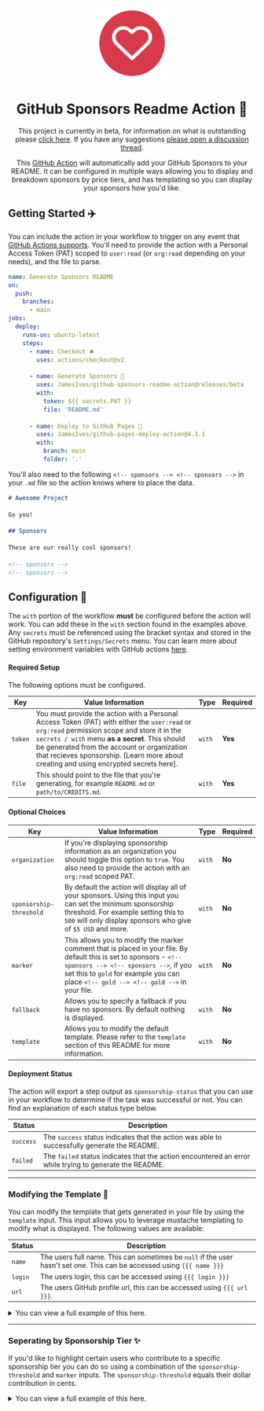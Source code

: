 
<p align="center">
  <a href="https://github.com/marketplace/actions/fetch-api-data">
    <img width="150px" src="./.github/assets/icon.png">
  </a>
</p>

<h1 align="center">
  GitHub Sponsors Readme Action 💖
</h1>

<p align="center">
  This project is currently in beta, for information on what is outstanding please <a href="https://github.com/JamesIves/github-sponsors-readme-action/issues/1">click here</a>. If you have any suggestions <a href="https://github.com/JamesIves/github-sponsors-readme-action/discussions">please open a discussion thread</a>.
</p>

<p align="center">
  This <a href="https://github.com/features/actions">GitHub Action</a> will automatically add your GitHub Sponsors to your README. It can be configured in multiple ways allowing you to display and breakdown sponsors by price tiers, and has templating so you can display your sponsors how you'd like.
</p>

## Getting Started ✈️

You can include the action in your workflow to trigger on any event that [GitHub Actions supports](https://help.github.com/en/articles/events-that-trigger-workflows). You'll need to provide the action with a Personal Access Token (PAT) scoped to `user:read` (or `org:read` depending on your needs), and the file to parse.

```yml
name: Generate Sponsors README
on:
  push:
    branches:
      - main
jobs:
  deploy:
    runs-on: ubuntu-latest
    steps:
      - name: Checkout 🛎️
        uses: actions/checkout@v2

      - name: Generate Sponsors 💖
        uses: JamesIves/github-sponsors-readme-action@releases/beta
        with:
          token: ${{ secrets.PAT }}
          file: 'README.md'

      - name: Deploy to GitHub Pages 🚀
        uses: JamesIves/github-pages-deploy-action@4.1.1
        with:
          branch: main
          folder: '.'
```

You'll also need to the following `<!-- sponsors --> <!-- sponsors -->` in your `.md` file so the action knows where to place the data.

```md
# Awesome Project

Go you!

## Sponsors

These are our really cool sponsors!

<!-- sponsors -->
<!-- sponsors -->
```

## Configuration 📁

The `with` portion of the workflow **must** be configured before the action will work. You can add these in the `with` section found in the examples above. Any `secrets` must be referenced using the bracket syntax and stored in the GitHub repository's `Settings/Secrets` menu. You can learn more about setting environment variables with GitHub actions [here](https://help.github.com/en/actions/configuring-and-managing-workflows/creating-and-storing-encrypted-secrets#creating-encrypted-secrets).

#### Required Setup

The following options must be configured.

| Key     | Value Information                                                                                                                                                                                                                                                                                                                       | Type   | Required |
| ------- | --------------------------------------------------------------------------------------------------------------------------------------------------------------------------------------------------------------------------------------------------------------------------------------------------------------------------------------- | ------ | -------- |
| `token` | You must provide the action with a Personal Access Token (PAT) with either the `user:read` or `org:read` permission scope and store it in the `secrets / with` menu **as a secret**. This should be generated from the account or organization that recieves sponsorship. [Learn more about creating and using encrypted secrets here]. | `with` | **Yes**  |
| `file`  | This should point to the file that you're generating, for example `README.md` or `path/to/CREDITS.md`.                                                                                                                                                                                                                                  | `with` | **Yes**  |

#### Optional Choices

| Key                     | Value Information                                                                                                                                                                                                                          | Type   | Required |
| ----------------------- | ------------------------------------------------------------------------------------------------------------------------------------------------------------------------------------------------------------------------------------------ | ------ | -------- |
| `organization`          | If you're displaying sponsorship information as an organization you should toggle this option to `true`. You also need to provide the action with an `org:read` scoped PAT.                                                                | `with` | **No**   |
| `sponsorship-threshold` | By default the action will display all of your sponsors. Using this input you can set the minimum sponsorship threshold. For example setting this to `500` will only display sponsors who give of `$5 USD` and more.                       | `with` | **No**   |
| `marker`                | This allows you to modify the marker comment that is placed in your file. By default this is set to sponsors - `<!-- sponsors --> <!-- sponsors -->`, if you set this to `gold` for example you can place `<!-- gold --> <!-- gold -->` in your file. | `with` | **No**   |
| `fallback`              | Allows you to specify a fallback if you have no sponsors. By default nothing is displayed.                                                                                                                                                 | `with` | **No**   |
| `template`              | Allows you to modify the default template. Please refer to the `template` section of this README for more information.                                                                                                                     | `with` | **No**   |

#### Deployment Status

The action will export a step output as `sponsorship-status` that you can use in your workflow to determine if the task was successful or not. You can find an explanation of each status type below.

| Status    | Description                                                                                             |
| --------- | ------------------------------------------------------------------------------------------------------- |
| `success` | The `success` status indicates that the action was able to successfully generate the README.            |
| `failed`  | The `failed` status indicates that the action encountered an error while trying to generate the README. |

---

### Modifying the Template 🔧

You can modify the template that gets generated in your file by using the `template` input. This input allows you to leverage mustache templating to modify what is displayed. The following values are available:

| Status  | Description                                                                                                             |
| ------- | ----------------------------------------------------------------------------------------------------------------------- |
| `name`  | The users full name. This can sometimes be `null` if the user hasn't set one. This can be accessed using `{{{ name }}}` |
| `login` | The users login, this can be accessed using `{{{ login }}}`                                                             |
| `url`   | The users GitHub profile url, this can be accessed using `{{{ url }}}`.                                                 |

<details><summary>You can view a full example of this here.</summary>
<p>

```yml
name: Generate Sponsors README
on:
  push:
    branches:
      - main
jobs:
  deploy:
    runs-on: ubuntu-latest
    steps:
      - name: Checkout 🛎️
        uses: actions/checkout@v2

      - name: Generate Sponsors 💖
        uses: JamesIves/github-sponsors-readme-action@releases/beta
        with:
          token: ${{ secrets.PAT }}
          file: 'README.md'
          template: '* [{{{ name }}}]({{{ url }}}) - {{{ login }}}'

      - name: Deploy to GitHub Pages 🚀
        uses: JamesIves/github-pages-deploy-action@4.1.1
        with:
          branch: main
          folder: '.'
```

```md
# Awesome Project

Go you!

## Sponsors

These are our really cool sponsors!

<!-- sponsors -->
<!-- sponsors -->
```

</p>
</details>

---

### Seperating by Sponsorship Tier ✨

If you'd like to highlight certain users who contribute to a specific sponsorship tier you can do so using a combination of the `sponsorship-threshold` and `marker` inputs. The `sponsorship-threshold` equals their dollar contribution in cents.

<details><summary>You can view a full example of this here.</summary>
<p>

```yml
name: Generate Sponsors README
on:
  push:
    branches:
      - main
jobs:
  deploy:
    runs-on: ubuntu-latest
    steps:
      - name: Checkout 🛎️
        uses: actions/checkout@v2

      - name: Generate Sponsors 💖
        uses: JamesIves/github-sponsors-readme-action@releases/beta
        with:
          token: ${{ secrets.PAT }}
          file: 'README.md'
          sponsorship-threshold: 1000
          marker: 'silver'

      - name: Generate Sponsors 💖
        uses: JamesIves/github-sponsors-readme-action@releases/beta
        with:
          token: ${{ secrets.PAT }}
          file: 'README.md'
          sponsorship-threshold: 5000
          marker: 'gold'

      - name: Deploy to GitHub Pages 🚀
        uses: JamesIves/github-pages-deploy-action@4.1.1
        with:
          branch: main
          folder: '.'
```

```md
# Awesome Project

Go you!

## Gold Sponsors

<!-- gold -->
<!-- gold -->

## Silver Sponsors

<!-- silver -->
<!-- silver -->
```

</p>
</details>
